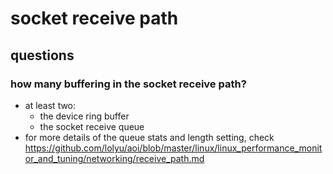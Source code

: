 # socket receive path

## questions
### how many buffering in the socket receive path?
* at least two:
    * the device ring buffer
    * the socket receive queue
* for more details of the queue stats and length setting, check https://github.com/lolyu/aoi/blob/master/linux/linux_performance_monitor_and_tuning/networking/receive_path.md

